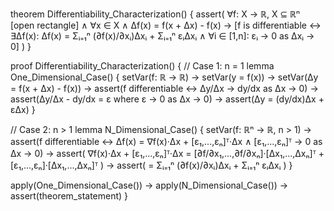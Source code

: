 theorem Differentiability_Characterization() {
  assert(
    ∀f: X → ℝ, X ⊆ ℝⁿ [open rectangle] ∧
    ∀x ∈ X ∧
    Δf(x) = f(x + Δx) - f(x) →
    [f is differentiable ↔ 
     ∃Δf(x): Δf(x) = Σᵢ₌₁ⁿ (∂f(x)/∂xᵢ)Δxᵢ + Σᵢ₌₁ⁿ εᵢΔxᵢ ∧
     ∀i ∈ [1,n]: εᵢ → 0 as Δxᵢ → 0]
  )
}

proof Differentiability_Characterization() {
  // Case 1: n = 1
  lemma One_Dimensional_Case() {
    setVar(f: ℝ → ℝ) →
    setVar(y = f(x)) →
    setVar(Δy = f(x + Δx) - f(x)) →
    assert(f differentiable ↔ Δy/Δx → dy/dx as Δx → 0) →
    assert(Δy/Δx - dy/dx = ε where ε → 0 as Δx → 0) →
    assert(Δy = (dy/dx)Δx + εΔx)
  }

  // Case 2: n > 1
  lemma N_Dimensional_Case() {
    setVar(f: ℝⁿ → ℝ, n > 1) →
    assert(f differentiable ↔ 
      Δf(x) = ∇f(x)·Δx + [ε₁,...,εₙ]ᵀ·Δx ∧
      [ε₁,...,εₙ]ᵀ → 0 as Δx → 0) →
    assert(
      ∇f(x)·Δx + [ε₁,...,εₙ]ᵀ·Δx = 
      [∂f/∂x₁,...,∂f/∂xₙ]·[Δx₁,...,Δxₙ]ᵀ + [ε₁,...,εₙ]·[Δx₁,...,Δxₙ]ᵀ
    ) →
    assert(
      = Σᵢ₌₁ⁿ (∂f(x)/∂xᵢ)Δxᵢ + Σᵢ₌₁ⁿ εᵢΔxᵢ
    )
  }

  apply(One_Dimensional_Case()) →
  apply(N_Dimensional_Case()) →
  assert(theorem_statement)
}